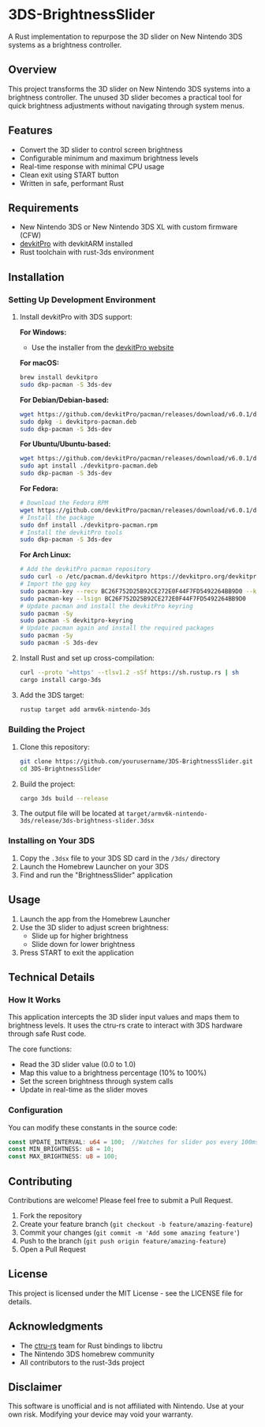 # 3DS-BrightnessSlider

A Rust implementation to repurpose the 3D slider on New Nintendo 3DS systems as a brightness controller.

## Overview

This project transforms the 3D slider on New Nintendo 3DS systems into a brightness controller. The unused 3D slider becomes a practical tool for quick brightness adjustments without navigating through system menus.

## Features

- Convert the 3D slider to control screen brightness
- Configurable minimum and maximum brightness levels
- Real-time response with minimal CPU usage
- Clean exit using START button
- Written in safe, performant Rust

## Requirements

- New Nintendo 3DS or New Nintendo 3DS XL with custom firmware (CFW)
- [devkitPro](https://devkitpro.org/) with devkitARM installed
- Rust toolchain with rust-3ds environment

## Installation

### Setting Up Development Environment

1. Install devkitPro with 3DS support:

   **For Windows:**
   - Use the installer from the [devkitPro website](https://devkitpro.org/wiki/Getting_Started)

   **For macOS:**
   ```bash
   brew install devkitpro
   sudo dkp-pacman -S 3ds-dev
   ```

   **For Debian/Debian-based:**
   ```bash
   wget https://github.com/devkitPro/pacman/releases/download/v6.0.1/devkitpro-pacman.deb
   sudo dpkg -i devkitpro-pacman.deb
   sudo dkp-pacman -S 3ds-dev
   ```

   **For Ubuntu/Ubuntu-based:**
   ```bash
   wget https://github.com/devkitPro/pacman/releases/download/v6.0.1/devkitpro-pacman.deb
   sudo apt install ./devkitpro-pacman.deb
   sudo dkp-pacman -S 3ds-dev
   ```

   **For Fedora:**
   ```bash
   # Download the Fedora RPM
   wget https://github.com/devkitPro/pacman/releases/download/v6.0.1/devkitpro-pacman.rpm
   # Install the package
   sudo dnf install ./devkitpro-pacman.rpm
   # Install the devkitPro tools
   sudo dkp-pacman -S 3ds-dev
   ```
   
   **For Arch Linux:**
   ```bash
   # Add the devkitPro pacman repository
   sudo curl -o /etc/pacman.d/devkitpro https://devkitpro.org/devkitpro-arch.conf
   # Import the gpg key
   sudo pacman-key --recv BC26F752D25B92CE272E0F44F7FD5492264BB9D0 --keyserver keyserver.ubuntu.com
   sudo pacman-key --lsign BC26F752D25B92CE272E0F44F7FD5492264BB9D0
   # Update pacman and install the devkitPro keyring
   sudo pacman -Sy
   sudo pacman -S devkitpro-keyring
   # Update pacman again and install the required packages
   sudo pacman -Sy
   sudo pacman -S 3ds-dev
   ```

1. Install Rust and set up cross-compilation:
   ```bash
   curl --proto '=https' --tlsv1.2 -sSf https://sh.rustup.rs | sh
   cargo install cargo-3ds
   ```

2. Add the 3DS target:
   ```bash
   rustup target add armv6k-nintendo-3ds
   ```

### Building the Project

1. Clone this repository:
   ```bash
   git clone https://github.com/yourusername/3DS-BrightnessSlider.git
   cd 3DS-BrightnessSlider
   ```

2. Build the project:
   ```bash
   cargo 3ds build --release
   ```

3. The output file will be located at `target/armv6k-nintendo-3ds/release/3ds-brightness-slider.3dsx`

### Installing on Your 3DS

1. Copy the `.3dsx` file to your 3DS SD card in the `/3ds/` directory
2. Launch the Homebrew Launcher on your 3DS
3. Find and run the "BrightnessSlider" application

## Usage

1. Launch the app from the Homebrew Launcher
2. Use the 3D slider to adjust screen brightness:
   - Slide up for higher brightness
   - Slide down for lower brightness
3. Press START to exit the application

## Technical Details

### How It Works

This application intercepts the 3D slider input values and maps them to brightness levels. It uses the ctru-rs crate to interact with 3DS hardware through safe Rust code.

The core functions:
- Read the 3D slider value (0.0 to 1.0)
- Map this value to a brightness percentage (10% to 100%)
- Set the screen brightness through system calls
- Update in real-time as the slider moves

### Configuration

You can modify these constants in the source code:

```rust
const UPDATE_INTERVAL: u64 = 100;  //Watches for slider pos every 100ms
const MIN_BRIGHTNESS: u8 = 10;
const MAX_BRIGHTNESS: u8 = 100;
```

## Contributing

Contributions are welcome! Please feel free to submit a Pull Request.

1. Fork the repository
2. Create your feature branch (`git checkout -b feature/amazing-feature`)
3. Commit your changes (`git commit -m 'Add some amazing feature'`)
4. Push to the branch (`git push origin feature/amazing-feature`)
5. Open a Pull Request

## License

This project is licensed under the MIT License - see the LICENSE file for details.

## Acknowledgments

- The [ctru-rs](https://github.com/rust3ds/ctru-rs) team for Rust bindings to libctru
- The Nintendo 3DS homebrew community
- All contributors to the rust-3ds project

## Disclaimer

This software is unofficial and is not affiliated with Nintendo. Use at your own risk. Modifying your device may void your warranty.
